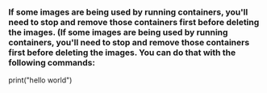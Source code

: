 
### If some images are being used by running containers, you'll need to stop and remove those containers first before deleting the images. (If some images are being used by running containers, you'll need to stop and remove those containers first before deleting the images. You can do that with the following commands:

print("hello world")
